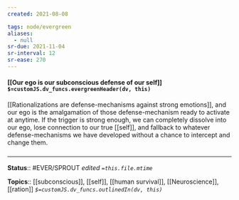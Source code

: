 ```yaml
---
created: 2021-08-08

tags: node/evergreen
aliases:
  - null
sr-due: 2021-11-04
sr-interval: 12
sr-ease: 270
---
```


#### [[Our ego is our subconscious defense of our self]] `$=customJS.dv_funcs.evergreenHeader(dv, this)`

[[Rationalizations are defense-mechanisms against strong emotions]], and our ego is the amalgamation of those defense-mechanism ready to activate at anytime. If the trigger is strong enough, we can completely dissolve into our ego, lose connection to our true [[self]], and fallback to whatever defense-mechanisms we have developed without a chance to intercept and change them.

### <hr class="footnote"/>

**Status**:: #EVER/SPROUT 
*edited `=this.file.mtime`*

**Topics**:: [[subconscious]], [[self]], [[human survival]], [[Neuroscience]], [[ration]]
*`$=customJS.dv_funcs.outlinedIn(dv, this)`*

